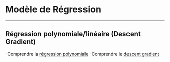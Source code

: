 # Modèle de Régression
---
Régression polynomiale/linéaire (Descent Gradient)
---
-Comprendre la [régression polynomiale](https://fr.wikipedia.org/wiki/R%C3%A9gression_polynomiale)
-Comprendre le [descent gradient](https://www.youtube.com/watch?v=rcl_YRyoLIY&list=PLO_fdPEVlfKqUF5BPKjGSh7aV9aBshrpY&index=4)
